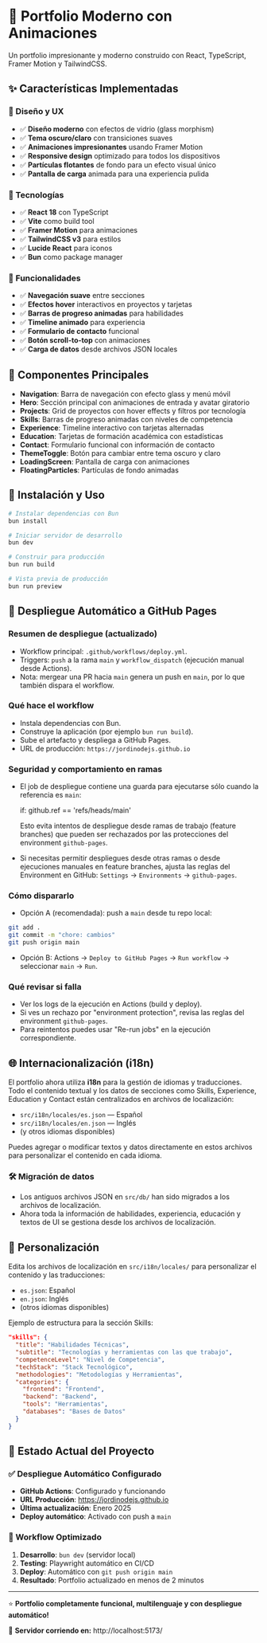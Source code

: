 # 🚀 Portfolio Moderno con Animaciones

Un portfolio impresionante y moderno construido con React, TypeScript, Framer Motion y TailwindCSS.

## ✨ Características Implementadas

### 🎨 Diseño y UX

- ✅ **Diseño moderno** con efectos de vidrio (glass morphism)
- ✅ **Tema oscuro/claro** con transiciones suaves
- ✅ **Animaciones impresionantes** usando Framer Motion
- ✅ **Responsive design** optimizado para todos los dispositivos
- ✅ **Partículas flotantes** de fondo para un efecto visual único
- ✅ **Pantalla de carga** animada para una experiencia pulida

### 🔧 Tecnologías

- ✅ **React 18** con TypeScript
- ✅ **Vite** como build tool
- ✅ **Framer Motion** para animaciones
- ✅ **TailwindCSS v3** para estilos
- ✅ **Lucide React** para iconos
- ✅ **Bun** como package manager

### 🚀 Funcionalidades

- ✅ **Navegación suave** entre secciones
- ✅ **Efectos hover** interactivos en proyectos y tarjetas
- ✅ **Barras de progreso animadas** para habilidades
- ✅ **Timeline animado** para experiencia
- ✅ **Formulario de contacto** funcional
- ✅ **Botón scroll-to-top** con animaciones
- ✅ **Carga de datos** desde archivos JSON locales

## 📁 Componentes Principales

- **Navigation**: Barra de navegación con efecto glass y menú móvil
- **Hero**: Sección principal con animaciones de entrada y avatar giratorio
- **Projects**: Grid de proyectos con hover effects y filtros por tecnología
- **Skills**: Barras de progreso animadas con niveles de competencia
- **Experience**: Timeline interactivo con tarjetas alternadas
- **Education**: Tarjetas de formación académica con estadísticas
- **Contact**: Formulario funcional con información de contacto
- **ThemeToggle**: Botón para cambiar entre tema oscuro y claro
- **LoadingScreen**: Pantalla de carga con animaciones
- **FloatingParticles**: Partículas de fondo animadas

## 🚀 Instalación y Uso

```bash
# Instalar dependencias con Bun
bun install

# Iniciar servidor de desarrollo
bun dev

# Construir para producción
bun run build

# Vista previa de producción
bun run preview
```

## 🚀 Despliegue Automático a GitHub Pages

### Resumen de despliegue (actualizado)

- Workflow principal: `.github/workflows/deploy.yml`.
- Triggers: `push` a la rama `main` y `workflow_dispatch` (ejecución manual desde Actions).
- Nota: mergear una PR hacia `main` genera un push en `main`, por lo que también dispara el workflow.

### Qué hace el workflow

- Instala dependencias con Bun.
- Construye la aplicación (por ejemplo `bun run build`).
- Sube el artefacto y despliega a GitHub Pages.
- URL de producción: `https://jordinodejs.github.io`

### Seguridad y comportamiento en ramas

- El job de despliegue contiene una guarda para ejecutarse sólo cuando la referencia es `main`:

  if: github.ref == 'refs/heads/main'

  Esto evita intentos de despliegue desde ramas de trabajo (feature branches) que pueden ser rechazados por las protecciones del environment `github-pages`.

- Si necesitas permitir despliegues desde otras ramas o desde ejecuciones manuales en feature branches, ajusta las reglas del Environment en GitHub: `Settings` → `Environments` → `github-pages`.

### Cómo dispararlo

- Opción A (recomendada): push a `main` desde tu repo local:

```bash
git add .
git commit -m "chore: cambios"
git push origin main
```

- Opción B: Actions → `Deploy to GitHub Pages` → `Run workflow` → seleccionar `main` → `Run`.

### Qué revisar si falla

- Ver los logs de la ejecución en Actions (build y deploy).
- Si ves un rechazo por "environment protection", revisa las reglas del environment `github-pages`.
- Para reintentos puedes usar "Re-run jobs" en la ejecución correspondiente.

## 🌐 Internacionalización (i18n)

El portfolio ahora utiliza **i18n** para la gestión de idiomas y traducciones. Todo el contenido textual y los datos de secciones como Skills, Experience, Education y Contact están centralizados en archivos de localización:

- `src/i18n/locales/es.json` — Español
- `src/i18n/locales/en.json` — Inglés
- (y otros idiomas disponibles)

Puedes agregar o modificar textos y datos directamente en estos archivos para personalizar el contenido en cada idioma.

### 🛠️ Migración de datos

- Los antiguos archivos JSON en `src/db/` han sido migrados a los archivos de localización.
- Ahora toda la información de habilidades, experiencia, educación y textos de UI se gestiona desde los archivos de localización.

## 📝 Personalización

Edita los archivos de localización en `src/i18n/locales/` para personalizar el contenido y las traducciones:

- `es.json`: Español
- `en.json`: Inglés
- (otros idiomas disponibles)

Ejemplo de estructura para la sección Skills:

```json
"skills": {
  "title": "Habilidades Técnicas",
  "subtitle": "Tecnologías y herramientas con las que trabajo",
  "competenceLevel": "Nivel de Competencia",
  "techStack": "Stack Tecnológico",
  "methodologies": "Metodologías y Herramientas",
  "categories": {
    "frontend": "Frontend",
    "backend": "Backend",
    "tools": "Herramientas",
    "databases": "Bases de Datos"
  }
}
```

## 🔄 Estado Actual del Proyecto

### ✅ Despliegue Automático Configurado

- **GitHub Actions**: Configurado y funcionando
- **URL Producción**: https://jordinodejs.github.io
- **Última actualización**: Enero 2025
- **Deploy automático**: Activado con push a `main`

### 🚀 Workflow Optimizado

1. **Desarrollo**: `bun dev` (servidor local)
2. **Testing**: Playwright automático en CI/CD
3. **Deploy**: Automático con `git push origin main`
4. **Resultado**: Portfolio actualizado en menos de 2 minutos

---

⭐ **Portfolio completamente funcional, multilenguaje y con despliegue automático!**

🚀 **Servidor corriendo en:** http://localhost:5173/
